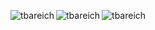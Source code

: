 <p><img align="left" src="https://github-readme-stats-self-zeta.vercel.app/api/?username=tbareich&layout=compact&show_icons=true&theme=dracula&count_private=true&include_all_commits=true&locale=en" alt="tbareich"/></p>
<p><img align="left" src="https://github-readme-stats-self-zeta.vercel.app/api/top-langs/?username=tbareich&layout=compact&theme=dracula&count_private=true&show_icons=true&include_all_commits=true&locale=en" alt="tbareich"/></p>

<p>&nbsp;<img align="left" src="https://github-readme-streak-stats.herokuapp.com/?user=tbareich&" alt="tbareich" /></p>
